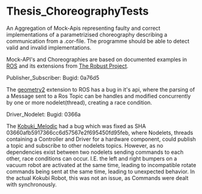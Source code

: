 # Thesis_ChoreographyTests
An Aggregation of Mock-Apis representing faulty and correct implementations of a parametrizised choreography describing a communication from a .cor-file. The programme should be able to detect valid and invalid implementations.

Mock-API's and Choreographies are based on documented examples in [ROS](https://github.com/ros/ros) and its extensions from
[The Robust Project](https://github.com/robust-rosin/robust).


Publisher_Subscriber:
Bugid: 0a76d5

The [geometry2](https://github.com/ros/geometry2) extension to ROS has a bug in it's api, where the parsing of a Message sent to a Ros Topic can be handles and modified concurrently by one or more nodelet(thread), creating a race condition.

Driver_Nodelet:
Bugid: 0366a

The [Kobuki_Melodic](https://github.com/yujinrobot/kobuki/) had a bug which was fixed as SHA 03660afb5917366cc6d57567e2f695450fd95feb,
where Nodelets, threads containing a Controller and Driver for a hardware component, could publish a topic and subscribe to other nodelets topics. However, as no dependencies exist between two nodelets sending commands to each other, race conditions can occur. I.E. the left and right bumpers on a vacuum robot are activated at the same time, leading to incompatible rotate commands being sent at the same time, leading to unexpected behavior. In the actual Kokubi Robot, this was not an issue, as Commands were dealt with synchronously. 
